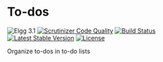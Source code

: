 To-dos
=====

![Elgg 3.1](https://img.shields.io/badge/Elgg-3.1-green.svg)
[![Scrutinizer Code Quality](https://scrutinizer-ci.com/g/ColdTrick/todos/badges/quality-score.png?b=master)](https://scrutinizer-ci.com/g/ColdTrick/todos/?branch=master)
[![Build Status](https://scrutinizer-ci.com/g/ColdTrick/todos/badges/build.png?b=master)](https://scrutinizer-ci.com/g/ColdTrick/todos/build-status/master)
[![Latest Stable Version](https://poser.pugx.org/coldtrick/todos/v/stable.svg)](https://packagist.org/packages/coldtrick/todos)
[![License](https://poser.pugx.org/coldtrick/todos/license.svg)](https://packagist.org/packages/coldtrick/todos)

Organize to-dos in to-do lists
